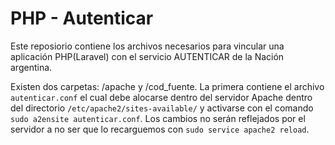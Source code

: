 # PHP - Autenticar
Este reposiorio contiene los archivos necesarios para vincular una aplicación PHP(Laravel)
con el servicio AUTENTICAR de la Nación argentina.

Existen dos carpetas: /apache y /cod_fuente. La primera contiene el archivo `autenticar.conf` el cual debe alocarse dentro del servidor Apache dentro del directorio `/etc/apache2/sites-available/` y activarse con el comando `sudo a2ensite autenticar.conf`. Los cambios no serán reflejados por el servidor a no ser que lo recarguemos con `sudo service apache2 reload`.